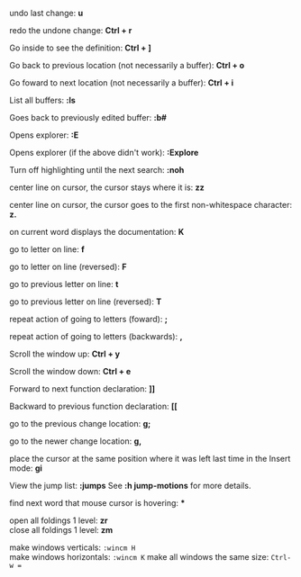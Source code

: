 undo last change: **u**

redo the undone change: **Ctrl + r**

Go inside to see the definition: **Ctrl + ]**

Go back to previous location (not necessarily a buffer): **Ctrl + o**

Go foward to next location (not necessarily a buffer): **Ctrl + i**

List all buffers: **:ls**

Goes back to previously edited buffer: **:b#**

Opens explorer: **:E** 

Opens explorer (if the above didn't work): **:Explore**

Turn off highlighting until the next search: **:noh**

center line on cursor, the cursor stays where it is: **zz**

center line on cursor, the cursor goes to the first non-whitespace character: **z.**

on current word displays the documentation: **K**

go to letter on line: **f**

go to letter on line (reversed): **F**

go to previous letter on line: **t**

go to previous letter on line (reversed): **T**

repeat action of going to letters (foward): **;**

repeat action of going to letters (backwards): **,**

Scroll the window up: **Ctrl + y**

Scroll the window down: **Ctrl + e**

Forward to next function declaration: **]]**

Backward to previous function declaration: **[[**

go to the previous change location: **g;**

go to the newer change location: **g,**

place the cursor at the same position where it was left last time in the Insert mode: **gi**

View the jump list: **:jumps** 
See **:h jump-motions** for more details.

find next word that mouse cursor is hovering: **\***

open all foldings 1 level: **zr**  
close all foldings 1 level: **zm**


make windows verticals: `:wincm H`  
make windows horizontals: `:wincm K`
make all windows the same size: `Ctrl-w =`
